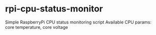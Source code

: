 # rpi-cpu-status-monitor
Simple RaspberryPi CPU status monitoring script
Available CPU params: core temperature, core voltage
